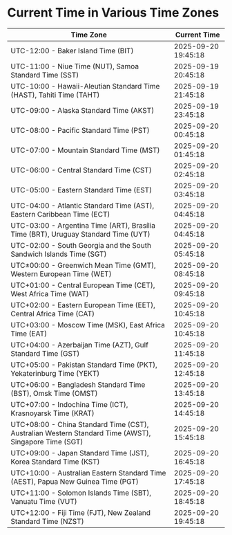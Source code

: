 # Current Time in Various Time Zones

| Time Zone | Current Time |
|-----------|--------------|
| UTC-12:00 - Baker Island Time (BIT) | 2025-09-20 19:45:18 |
| UTC-11:00 - Niue Time (NUT), Samoa Standard Time (SST) | 2025-09-19 20:45:18 |
| UTC-10:00 - Hawaii-Aleutian Standard Time (HAST), Tahiti Time (TAHT) | 2025-09-19 21:45:18 |
| UTC-09:00 - Alaska Standard Time (AKST) | 2025-09-19 23:45:18 |
| UTC-08:00 - Pacific Standard Time (PST) | 2025-09-20 00:45:18 |
| UTC-07:00 - Mountain Standard Time (MST) | 2025-09-20 01:45:18 |
| UTC-06:00 - Central Standard Time (CST) | 2025-09-20 02:45:18 |
| UTC-05:00 - Eastern Standard Time (EST) | 2025-09-20 03:45:18 |
| UTC-04:00 - Atlantic Standard Time (AST), Eastern Caribbean Time (ECT) | 2025-09-20 04:45:18 |
| UTC-03:00 - Argentina Time (ART), Brasília Time (BRT), Uruguay Standard Time (UYT) | 2025-09-20 04:45:18 |
| UTC-02:00 - South Georgia and the South Sandwich Islands Time (SGT) | 2025-09-20 05:45:18 |
| UTC±00:00 - Greenwich Mean Time (GMT), Western European Time (WET) | 2025-09-20 08:45:18 |
| UTC+01:00 - Central European Time (CET), West Africa Time (WAT) | 2025-09-20 09:45:18 |
| UTC+02:00 - Eastern European Time (EET), Central Africa Time (CAT) | 2025-09-20 10:45:18 |
| UTC+03:00 - Moscow Time (MSK), East Africa Time (EAT) | 2025-09-20 10:45:18 |
| UTC+04:00 - Azerbaijan Time (AZT), Gulf Standard Time (GST) | 2025-09-20 11:45:18 |
| UTC+05:00 - Pakistan Standard Time (PKT), Yekaterinburg Time (YEKT) | 2025-09-20 12:45:18 |
| UTC+06:00 - Bangladesh Standard Time (BST), Omsk Time (OMST) | 2025-09-20 13:45:18 |
| UTC+07:00 - Indochina Time (ICT), Krasnoyarsk Time (KRAT) | 2025-09-20 14:45:18 |
| UTC+08:00 - China Standard Time (CST), Australian Western Standard Time (AWST), Singapore Time (SGT) | 2025-09-20 15:45:18 |
| UTC+09:00 - Japan Standard Time (JST), Korea Standard Time (KST) | 2025-09-20 16:45:18 |
| UTC+10:00 - Australian Eastern Standard Time (AEST), Papua New Guinea Time (PGT) | 2025-09-20 17:45:18 |
| UTC+11:00 - Solomon Islands Time (SBT), Vanuatu Time (VUT) | 2025-09-20 18:45:18 |
| UTC+12:00 - Fiji Time (FJT), New Zealand Standard Time (NZST) | 2025-09-20 19:45:18 |
